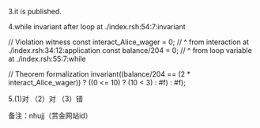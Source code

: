 3.it is published.

4.while invariant after loop
  at ./index.rsh:54:7:invariant

  // Violation witness
  const interact_Alice_wager = 0;
  //    ^ from interaction at ./index.rsh:34:12:application
  const balance/204 = 0;
  //    ^ from loop variable at ./index.rsh:55:7:while

  // Theorem formalization
  invariant((balance/204 == (2 * interact_Alice_wager)) ? ((0 <= 10) ? (10 < 3) : #f) : #f);

5.(1)对 （2）对 （3）错

备注：nhujj（赏金网站id）
